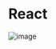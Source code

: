 # React


![image](https://github.com/taner-ask/Todo_App/assets/61947373/128b53c5-4fc6-4141-b66e-21d162e88081)
